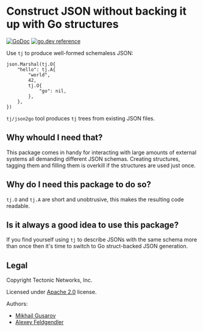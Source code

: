# Construct JSON without backing it up with Go structures
[![GoDoc](https://godoc.org/github.com/ridge/tj?status.svg)](http://godoc.org/github.com/ridge/tj) [![go.dev reference](https://img.shields.io/badge/go.dev-reference-007d9c?logo=go&logoColor=white&style=flat-square)](https://pkg.go.dev/github.com/ridge/tj)

Use `tj` to produce well-formed schemaless JSON:

    json.Marshal(tj.O{
        "hello": tj.A{
            "world",
            42,
            tj.O{
                "go": nil,
            },
        },
    })

`tj/json2go` tool produces `tj` trees from existing JSON files.

## Why whould I need that?

This package comes in handy for interacting with large amounts of external
systems all demanding different JSON schemas. Creating structures, tagging them
and filling them is overkill if the structures are used just once.

## Why do I need this package to do so?

`tj.O` and `tj.A` are short and unobtrusive, this makes the resulting code
readable.

## Is it always a good idea to use this package?

If you find yourself using `tj` to describe JSONs with the same schema more than
once then it's time to switch to Go struct-backed JSON generation.

## Legal

Copyright Tectonic Networks, Inc.

Licensed under [Apache 2.0](LICENSE) license.

Authors:
- [Mikhail Gusarov](https://github.com/dottedmag)
- [Alexey Feldgendler](https://github.com/feldgendler)
